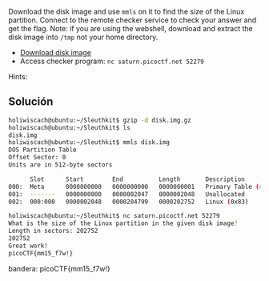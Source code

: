 Download the disk image and use `mmls` on it to find the size of the Linux partition. Connect to the remote checker service to check your answer and get the flag. Note: if you are using the webshell, download and extract the disk image into `/tmp` not your home directory.

-   [Download disk image](https://artifacts.picoctf.net/c/114/disk.img.gz)
-   Access checker program: `nc saturn.picoctf.net 52279`

Hints:

## Solución

``` bash
holiwiscach@ubuntu:~/Sleuthkit$ gzip -d disk.img.gz
holiwiscach@ubuntu:~/Sleuthkit$ ls
disk.img
holiwiscach@ubuntu:~/Sleuthkit$ mmls disk.img 
DOS Partition Table
Offset Sector: 0
Units are in 512-byte sectors

      Slot      Start        End          Length       Description
000:  Meta      0000000000   0000000000   0000000001   Primary Table (#0)
001:  -------   0000000000   0000002047   0000002048   Unallocated
002:  000:000   0000002048   0000204799   0000202752   Linux (0x83)


```

``` bash
holiwiscach@ubuntu:~/Sleuthkit$ nc saturn.picoctf.net 52279
What is the size of the Linux partition in the given disk image?
Length in sectors: 202752        
202752
Great work!
picoCTF{mm15_f7w!}
```

bandera:
picoCTF{mm15_f7w!}